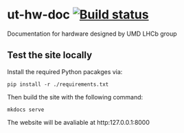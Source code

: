 # ut-hw-doc [![Build status](https://travis-ci.com/umd-lhcb/ut-hw-doc.svg?build)](https://travis-ci.com/umd-lhcb)
Documentation for hardware designed by UMD LHCb group


## Test the site locally
Install the required Python pacakges via:
```
pip install -r ./requirements.txt
```

Then build the site with the following command:
```
mkdocs serve
```

The website will be avaliable at http:127.0.0.1:8000

